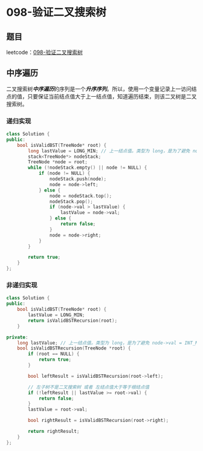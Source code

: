 # 098-验证二叉搜索树

## 题目

leetcode：[098-验证二叉搜索树](https://leetcode-cn.com/problems/validate-binary-search-tree/)

## 中序遍历

二叉搜索树***中序遍历***的序列是一个***升序序列***。所以，使用一个变量记录上一访问结点的值，只要保证当前结点值大于上一结点值，知道遍历结束，则该二叉树是二叉搜索树。

### 递归实现

```c++
class Solution {
public:
    bool isValidBST(TreeNode* root) {
        long lastValue = LONG_MIN; // 上一结点值。类型为 long，是为了避免 node->val = INT_MIN 出错的情况
        stack<TreeNode*> nodeStack;
        TreeNode *node = root;
        while (!nodeStack.empty() || node != NULL) {
            if (node != NULL) {
                nodeStack.push(node);
                node = node->left;
            } else {
                node = nodeStack.top();
                nodeStack.pop();
                if (node->val > lastValue) {
                    lastValue = node->val;
                } else {
                    return false;
                }
                node = node->right;
            }
        }

        return true;
    }
};
```

### 非递归实现

```c++
class Solution {
public:
    bool isValidBST(TreeNode* root) {
        lastValue = LONG_MIN;
        return isValidBSTRecursion(root);
    }

private:
    long lastValue; // 上一结点值。类型为 long，是为了避免 node->val = INT_MIN 出错的情况
    bool isValidBSTRecursion(TreeNode *root) {
        if (root == NULL) {
            return true;
        }

        bool leftResult = isValidBSTRecursion(root->left);

        // 左子树不是二叉搜索树 或者 左结点值大于等于根结点值
        if (!leftResult || lastValue >= root->val) {
            return false;
        }
        lastValue = root->val;

        bool rightResult = isValidBSTRecursion(root->right);

        return rightResult;
    }
};
```

